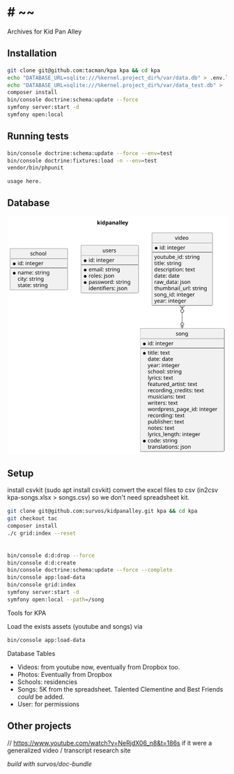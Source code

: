 # # ~~

Archives for Kid Pan Alley


## Installation

```bash
git clone git@github.com:tacman/kpa kpa && cd kpa
echo "DATABASE_URL=sqlite:///%kernel.project_dir%/var/data.db" > .env.local
echo "DATABASE_URL=sqlite:///%kernel.project_dir%/var/data_test.db" > .env.test
composer install
bin/console doctrine:schema:update --force
symfony server:start -d
symfony open:local
```



## Running tests

```bash
bin/console doctrine:schema:update --force --env=test
bin/console doctrine:fixtures:load -n --env=test
vendor/bin/phpunit
```


    usage here.

## Database

![Database Diagram](assets/db.svg)



## Setup

install csvkit (sudo apt install csvkit)
convert the excel files to csv (in2csv kpa-songs.xlsx > songs.csv)
so we don't need spreadsheet kit.


```bash
git clone git@github.com:survos/kidpanalley.git kpa && cd kpa
git checkout tac
composer install
./c grid:index --reset


bin/console d:d:drop --force
bin/console d:d:create
bin/console doctrine:schema:update --force --complete
bin/console app:load-data
bin/console grid:index
symfony server:start -d
symfony open:local --path=/song
```


Tools for KPA

Load the exists assets (youtube and songs) via

```bash
bin/console app:load-data
```

Database Tables

* Videos: from youtube now, eventually from Dropbox too.
* Photos: Eventually from Dropbox
* Schools: residencies
* Songs: 5K from the spreadsheet.  Talented Clementine and Best Friends _could_ be added.
* User: for permissions

## Other projects

// https://www.youtube.com/watch?v=NeRjdX06_n8&t=186s if it were a generalized video / transcript research site


*build with survos/doc-bundle*
